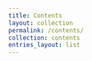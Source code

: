 ```yaml
---
title: Contents
layout: collection
permalink: /contents/
collection: contents
entries_layout: list
---
```

